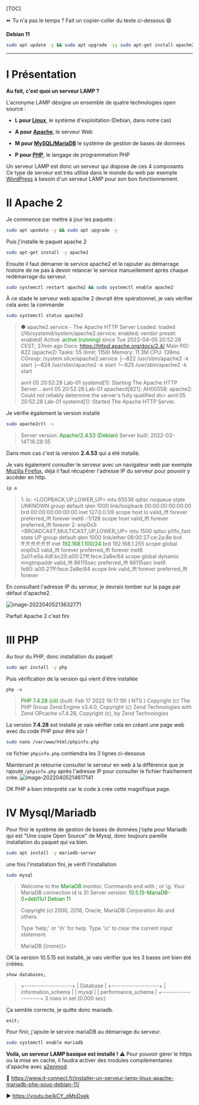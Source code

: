 [TOC]

⏩ Tu n'a pas le temps ? Fait un copier-coller du texte ci-dessous :smile:

**Debian 11**

```bash
sudo apt update -y && sudo apt upgrade -y; sudo apt-get install apache2 -y && sudo systemctl restart apache2 && sudo systemctl enable apache2; sudo apt-get install -y php; sudo apt-get install -y mariadb-server && sudo systemctl restart mariadb && sudo systemctl enable mariadb && sudo bash -c 'echo "<\?php" >> /var/www/html/phpinfo.php' && sudo bash -c 'echo "phpinfo();" >> /var/www/html/phpinfo.php' && sudo bash -c 'echo "?>" >> /var/www/html/phpinfo.php'
```

---

# I Présentation

**Au fait, c'est quoi un serveur LAMP ?** 

L’acronyme LAMP désigne un ensemble de quatre technologies open source :

- **L pour [Linux](https://www.it-connect.fr/cours-tutoriels/administration-systemes/linux/)**, le système d'exploitation (Debian, dans notre cas)

- **A pour [Apache](https://www.it-connect.fr/cours-tutoriels/administration-systemes/serveur-web/apache/)**, le serveur Web

- **M pour [MySQL/MariaDB](MySQL/MariaDB)** le système de gestion de bases de données

- **P pour [PHP](https://fr.wikipedia.org/wiki/PHP)**, le langage de programmation PHP

Un serveur LAMP est donc un serveur qui dispose de ces 4 composants. Ce type de serveur est très utilisé dans le monde du web par exemple [WordPress](https://fr.wikipedia.org/wiki/WordPress) à besoin d'un serveur LAMP pour son bon fonctionnement.

# II Apache 2

Je commence par mettre à jour les paquets :

```bash
sudo apt upodate -y && sudo apt upgrade -y
```

Puis j'installe le paquet apache 2

```bash
sudo apt-get install -y apache2
```

Ensuite il faut démarrer le service apache2 et le rajouter au démarrage histoire de ne pas à devoir relancer le service manuellement après chaque redémarrage du serveur.

```bash
sudo systemctl restart apache2 && sudo systemctl enable apache2
```

À ce stade le serveur web apache 2 devrait être opérationnel, je vais vérifier cela avec la commande

```bash
sudo systemctl status apache2
```

>● apache2.service - The Apache HTTP Server
>Loaded: loaded (/lib/systemd/system/apache2.service; enabled; vendor preset: enabled)
>Active: <span style="color:green">active (running)</span> since Tue 2022-04-05 20:52:28 CEST; 37min ago
> Docs: https://httpd.apache.org/docs/2.4/
>Main PID: 822 (apache2)
>Tasks: 55 (limit: 1156)
>Memory: 11.3M
>  CPU: 139ms
>CGroup: /system.slice/apache2.service
>       ├─822 /usr/sbin/apache2 -k start
>       ├─824 /usr/sbin/apache2 -k start
>       └─825 /usr/sbin/apache2 -k start
>
>avril 05 20:52:28 Lab-01 systemd[1]: Starting The Apache HTTP Server...
>avril 05 20:52:28 Lab-01 apachectl[821]: AH00558: apache2: Could not reliably determine the server's fully qualified do>
>avril 05 20:52:28 Lab-01 systemd[1]: Started The Apache HTTP Server.

Je vérifie également la version installé

```bash
sudo apache2ctl -v
```

>Server version: <span style="color:green">Apache/2.4.53 (Debian)</span>
>Server built:   2022-03-14T16:28:35

Dans mon cas c'est la version **2.4.53** qui a été installé.

Je vais également consulter le serveur avec un navigateur web par exemple [Mozilla Firefox](https://www.mozilla.org/fr/firefox/new/), déjà il faut récupérer l'adresse IP du serveur pour pouvoir y accéder en http.

```bash
ip a
```

>1: lo: <LOOPBACK,UP,LOWER_UP> mtu 65536 qdisc noqueue state UNKNOWN group default qlen 1000
>link/loopback 00:00:00:00:00:00 brd 00:00:00:00:00:00
>inet 127.0.0.1/8 scope host lo
> valid_lft forever preferred_lft forever
>inet6 ::1/128 scope host
> valid_lft forever preferred_lft forever
>2: enp0s3: <BROADCAST,MULTICAST,UP,LOWER_UP> mtu 1500 qdisc pfifo_fast state UP group default qlen 1000
>link/ether 08:00:27:ce:2a:8e brd ff:ff:ff:ff:ff:ff
>inet <span style="color:green">192.168.1.100/24</span> brd 192.168.1.255 scope global enp0s3
> valid_lft forever preferred_lft forever
>inet6 2a01:e0a:4df:bc20:a00:27ff:fece:2a8e/64 scope global dynamic mngtmpaddr
> valid_lft 86115sec preferred_lft 86115sec
>inet6 fe80::a00:27ff:fece:2a8e/64 scope link
> valid_lft forever preferred_lft forever

En consultant l'adresse IP du serveur, je devrais tomber sur la page par défaut d'apache2.

![image-20220405213632771](C:\Users\medaey\AppData\Roaming\Typora\typora-user-images\image-20220405213632771.png)

Parfait Apache 2 c'est fini

# III PHP

Au tour du PHP, donc installation du paquet

```bash
sudo apt install -y php
```

Puis vérification de la version qui vient d'être installée

```
php -v
```

><span style="color:green">PHP 7.4.28 (cli)</span> (built: Feb 17 2022 16:17:19) ( NTS )
>Copyright (c) The PHP Group
>Zend Engine v3.4.0, Copyright (c) Zend Technologies
>with Zend OPcache v7.4.28, Copyright (c), by Zend Technologies

La version **7.4.28** est installé je vais vérifier cela en créant une page web avec du code PHP pour être sûr !

```bash
sudo nano /var/www/html/phpinfo.php
```

ce fichier `phpinfo.php` contiendra les 3 lignes ci-dessous

><?php
>phpinfo();
>?>

Maintenant je retourne consulter le serveur en web à la différence que je rajoute `/phpinfo.php` après l'adresse IP pour consulter le fichier fraichement crée.
![image-20220405214617141](C:\Users\medaey\AppData\Roaming\Typora\typora-user-images\image-20220405214617141.png)

OK PHP à bien interprété car le code à crée cette magnifique page.

# IV Mysql/Mariadb

Pour finir le système de gestion de bases de données j'opte pour Mariadb qui est "Une copie Open Source" de Mysql, donc toujours pareille installation du paquet qui va bien.

```bash
sudo apt install -y mariadb-server
```

une fois l'installation fini, je vérifi l'installation

```bash
sudo mysql
```

>Welcome to the <span style="color:green">MariaDB</span> monitor.  Commands end with ; or \g.
>Your MariaDB connection id is 31
>Server version: <span style="color:green">10.5.15-MariaDB-0+deb11u1 Debian 11</span>
>
>Copyright (c) 2000, 2018, Oracle, MariaDB Corporation Ab and others.
>
>Type 'help;' or '\h' for help. Type '\c' to clear the current input statement.
>
>MariaDB [(none)]>

OK la version 10.5.15 est installé, je vais vérifier que les 3 bases ont bien été créées.

```mysql
show databases;
```

>+--------------------+
>| Database           |
>+--------------------+
>| information_schema |
>| mysql              |
>| performance_schema |
>+--------------------+
>3 rows in set (0.000 sec)

Ça semble correcte, je quitte donc mariadb.

```mysql
exit;
```

Pour finir, j'ajoute le service mariaDB au démarrage du serveur.

```bash
sudo systemctl enable mariadb
```

**Voilà, un serveur LAMP basique est installé !** 
⚠️ Pour pouvoir gérer le https ou la mise en cache, il faudra activer des modules complémentaires d'apache avec [a2enmod](https://technique.arscenic.org/lamp-linux-apache-mysql-php/apache-le-serveur-http/article/la-gestion-des-modules).

📝 https://www.it-connect.fr/installer-un-serveur-lamp-linux-apache-mariadb-php-sous-debian-11/

▶ https://youtu.be/kCY_qMpDsek
